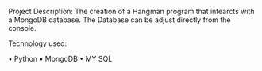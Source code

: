 Project Description:
The creation of a Hangman program that intearcts with a MongoDB database.
The Database can be adjust directly from the console.


Technology used:

• Python
• MongoDB
• MY SQL
